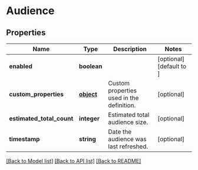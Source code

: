 # Audience

## Properties
Name | Type | Description | Notes
------------ | ------------- | ------------- | -------------
**enabled** | **boolean** |  | [optional] [default to ]
**custom_properties** | [**object**](.md) | Custom properties used in the definition. | [optional] 
**estimated_total_count** | **integer** | Estimated total audience size. | [optional] 
**timestamp** | **string** | Date the audience was last refreshed. | [optional] 

[[Back to Model list]](../README.md#documentation-for-models) [[Back to API list]](../README.md#documentation-for-api-endpoints) [[Back to README]](../README.md)

